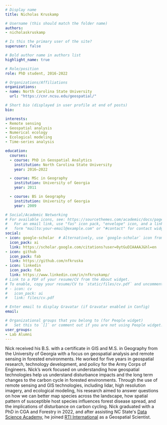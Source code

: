 ```yaml
---
# Display name
title: Nicholas Kruskamp

# Username (this should match the folder name)
authors:
- nicholaskruskamp

# Is this the primary user of the site?
superuser: false

# Bold author name in authors list
highlight_name: true

# Role/position
role: PhD student, 2016-2022

# Organizations/Affiliations
organizations:
- name: North Carolina State University
  url: "https://cnr.ncsu.edu/geospatial/"

# Short bio (displayed in user profile at end of posts)
bio: 

interests:
- Remote sensing
- Geospatial analysis
- Numerical ecology
- Ecological modeling
- Time-series analysis

education:
  courses:
  - course: PhD in Geospatial Analytics
    institution: North Carolina State University
    year: 2016–2022

  - course: MSc in Geography
    institution: University of Georgia
    year: 2011

  - course: BS in Geography
    institution: University of Georgia
    year: 2009

# Social/Academic Networking
# For available icons, see: https://sourcethemes.com/academic/docs/page-builder/#icons
#   For an email link, use "fas" icon pack, "envelope" icon, and a link in the
#   form "mailto:your-email@example.com" or "#contact" for contact widget.
social:
- icon: google-scholar  # Alternatively, use `google-scholar` icon from `ai` icon pack
  icon_pack: ai
  link: https://scholar.google.com/citations?user=0ytGuDIAAAAJ&hl=en
- icon: github
  icon_pack: fab
  link: https://github.com/nfkruska
- icon: linkedin
  icon_pack: fab
  link: https://www.linkedin.com/in/nfkruskamp/
# Link to a PDF of your resume/CV from the About widget.
# To enable, copy your resume/CV to `static/files/cv.pdf` and uncomment the lines below.
# - icon: cv
#   icon_pack: ai
#   link: files/cv.pdf

# Enter email to display Gravatar (if Gravatar enabled in Config)
email:

# Organizational groups that you belong to (for People widget)
#   Set this to `[]` or comment out if you are not using People widget.
user_groups:
- Lab Alumni
---
```


Nick received his B.S. with a certificate in GIS and M.S. in Geography from the University of Georgia with a focus on geospatial analysis and remote sensing in forested environments. He worked for five years in geospatial research, technology development, and policy for the Army Corps of Engineers. Nick’s work focused on understanding how geospatial technologies help us understand disturbance impacts and the long term changes to the carbon cycle in forested environments. Through the use of remote sensing and GIS technologies, including lidar, high resolution imagery, and ecological modeling, his research aimed to answer questions on how we can better map species across the landscape, how spatial pattern of susceptible host species influences forest disease spread, and the implications of disturbance on carbon cycling. Nick graduated with a PhD in CGA and Forestry in 2022, and after assisting NC State's [Data Science Academy](https://datascienceacademy.ncsu.edu/), he joined [RTI International](https://www.rti.org/) as a Geospatial Scientist.
